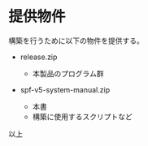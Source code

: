 
提供物件
===

構築を行うために以下の物件を提供する。

* release.zip
    * 本製品のプログラム群

* spf-v5-system-manual.zip
    * 本書
    * 構築に使用するスクリプトなど

以上
